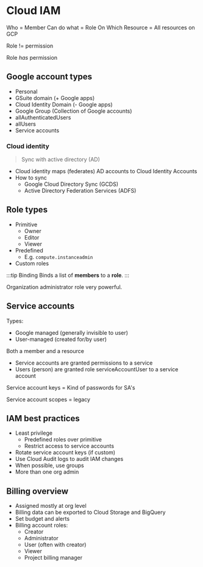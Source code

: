 # Cloud IAM

Who = Member
Can do what = Role
On Which Resource = All resources on GCP

Role != permission

Role _has_ permission

## Google account types

- Personal
- GSuite domain (+ Google apps)
- Cloud Identity Domain (- Google apps)
- Google Group (Collection of Google accounts)
- allAuthenticatedUsers
- allUsers
- Service accounts

### Cloud identity

> Sync with active directory (AD)

- Cloud identity maps (federates) AD accounts to Cloud Identity Accounts
- How to sync
  - Google Cloud Directory Sync (GCDS)
  - Active Directory Federation Services (ADFS)

## Role types

- Primitive
  - Owner
  - Editor
  - Viewer
- Predefined
  - E.g. `compute.instanceadmin`
- Custom roles

:::tip Binding
Binds a list of **members** to a **role**.
:::

Organization administrator role very powerful.

## Service accounts

Types:

- Google managed (generally invisible to user)
- User-managed (created for/by user)

Both a member and a resource

- Service accounts are granted permissions to a service
- Users (person) are granted role serviceAccountUser to a service account

Service account keys = Kind of passwords for SA's

Service account scopes = legacy

## IAM best practices

- Least privilege
  - Predefined roles over primitive
  - Restrict access to service accounts
- Rotate service account keys (if custom)
- Use Cloud Audit logs to audit IAM changes
- When possible, use groups
- More than one org admin

## Billing overview

- Assigned mostly at org level
- Billing data can be exported to Cloud Storage and BigQuery
- Set budget and alerts
- Billing account roles:
  - Creator
  - Administrator
  - User (often with creator)
  - Viewer
  - Project billing manager
